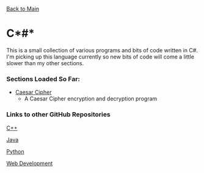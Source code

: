 [Back to Main](https://github.com/seanhayes13/main)

# C*#*

This is a small collection of various programs and bits of code written in C#.
I'm picking up this language currently so new bits of code will come a little slower than my other
sections.

### Sections Loaded So Far:

  * [Caesar Cipher](/caesarcipher)
    * A Caesar Cipher encryption and decryption program

### Links to other GitHub Repositories

[C++](../cplusplus)

[Java](../java)

[Python](../python)

[Web Development](../webdev)
